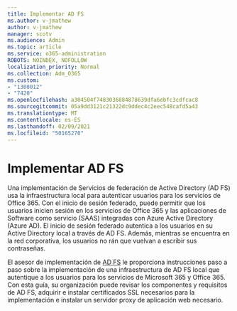```yaml
---
title: Implementar AD FS
ms.author: v-jmathew
author: v-jmathew
manager: scotv
ms.audience: Admin
ms.topic: article
ms.service: o365-administration
ROBOTS: NOINDEX, NOFOLLOW
localization_priority: Normal
ms.collection: Adm_O365
ms.custom:
- "1300012"
- "7420"
ms.openlocfilehash: a304504f7483036884878639dfa6ebfc3cdfcac8
ms.sourcegitcommit: 05a9dd3121c21322dc9ddec4c2eec548cafd5a43
ms.translationtype: MT
ms.contentlocale: es-ES
ms.lasthandoff: 02/09/2021
ms.locfileid: "50165270"
---
```

# <a name="deploy-ad-fs"></a>Implementar AD FS

Una implementación de Servicios de federación de Active Directory (AD FS) usa la infraestructura local para autenticar usuarios para los servicios de Office 365. Con el inicio de sesión federado, puede permitir que los usuarios inicien sesión en los servicios de Office 365 y las aplicaciones de Software como servicio (SAAS) integradas con Azure Active Directory (Azure AD). El inicio de sesión federado autentica a los usuarios en su Active Directory local a través de AD FS. Además, mientras se encuentra en la red corporativa, los usuarios no rán que vuelvan a escribir sus contraseñas.

El asesor de implementación de [AD FS](https://go.microsoft.com/fwlink/?linkid=2071178) le proporciona instrucciones paso a paso sobre la implementación de una infraestructura de AD FS local que autentique a los usuarios para los servicios de Microsoft 365 y Office 365. Con esta guía, su organización puede revisar los componentes y requisitos de AD FS, adquirir e instalar certificados SSL necesarios para la implementación e instalar un servidor proxy de aplicación web necesario.
